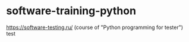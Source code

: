 # software-training-python
https://software-testing.ru/ (course of "Python programming for tester")
test